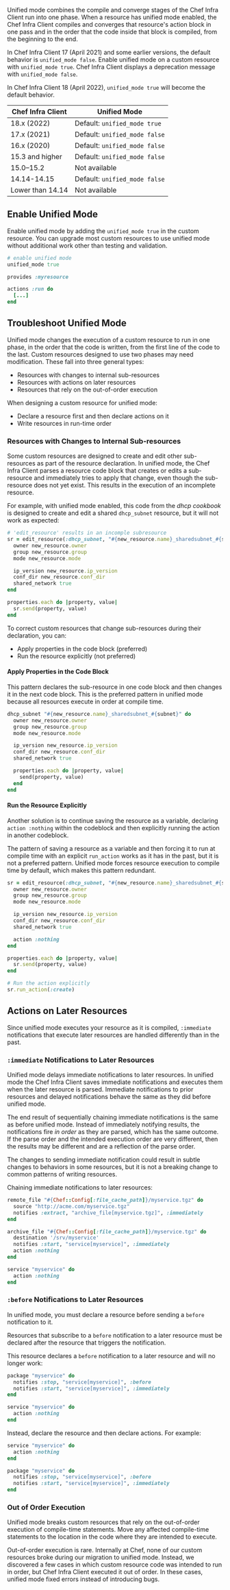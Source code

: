 Unified mode combines the compile and converge stages of the Chef Infra Client run into one phase. When a resource has unified mode enabled, the Chef Infra Client compiles and converges that resource's action block in one pass and in the order that the code inside that block is compiled, from the beginning to the end.

In Chef Infra Client 17 (April 2021) and some earlier versions, the default behavior is `unified_mode false`. Enable unified mode on a custom resource with `unified_mode true`. Chef Infra Client displays a deprecation message with `unified_mode false`.

In Chef Infra Client 18 (April 2022), `unified_mode true` will become the default behavior.

|Chef Infra Client  | Unified Mode                 |
|-------------------|-----------------------------|
| 18.x (2022)       | Default: `unified_mode true` |
| 17.x (2021)              | Default: `unified_mode false`|
| 16.x (2020)              | Default: `unified_mode false`|
| 15.3 and higher   | Default: `unified_mode false`|
| 15.0–15.2        | Not available               |
| 14.14-14.15  | Default: `unified_mode false`|
| Lower than 14.14  | Not available               |

## Enable Unified Mode

Enable unified mode by adding the `unified_mode true` in the custom resource. You can upgrade most custom resources to use unified mode without additional work other than testing and validation.

```ruby
# enable unified mode
unified_mode true

provides :myresource

actions :run do
  [...]
end
```

## Troubleshoot Unified Mode

Unified mode changes the execution of a custom resource to run in one phase, in the order that the code is written, from the first line of the code to the last. Custom resources designed to use two phases may need modification. These fall into three general types:

- Resources with changes to internal sub-resources
- Resources with actions on later resources
- Resources that rely on the out-of-order execution

When designing a custom resource for unified mode:

- Declare a resource first and then declare actions on it
- Write resources in run-time order

### Resources with Changes to Internal Sub-resources

Some custom resources are designed to create and edit other sub-resources as part of the resource declaration. In unified mode, the Chef Infra Client parses a resource code block that creates or edits a sub-resource and immediately tries to apply that change, even though the sub-resource does not yet exist. This results in the execution of an incomplete resource.

For example, with unified mode enabled, this code from the _dhcp cookbook_ is designed to create and edit a shared `dhcp_subnet` resource, but it will not work as expected:

```ruby
# 'edit_resource' results in an incomple subresource
sr = edit_resource(:dhcp_subnet, "#{new_resource.name}_sharedsubnet_#{subnet}") do
  owner new_resource.owner
  group new_resource.group
  mode new_resource.mode

  ip_version new_resource.ip_version
  conf_dir new_resource.conf_dir
  shared_network true
end

properties.each do |property, value|
  sr.send(property, value)
end
```

To correct custom resources that change sub-resources during their declaration, you can:

- Apply properties in the code block (preferred)
- Run the resource explicitly (not preferred)

#### Apply Properties in the Code Block

This pattern declares the sub-resource in one code block and then changes it in the next code block. This is the preferred pattern in unified mode because all resources execute in order at compile time.

```ruby
dhcp_subnet "#{new_resource.name}_sharedsubnet_#{subnet}" do
  owner new_resource.owner
  group new_resource.group
  mode new_resource.mode

  ip_version new_resource.ip_version
  conf_dir new_resource.conf_dir
  shared_network true

  properties.each do |property, value|
    send(property, value)
  end
end
```

#### Run the Resource Explicitly

Another solution is to continue saving the resource as a variable, declaring `action :nothing` within the codeblock and then explicitly running the action in another codeblock.

The pattern of saving a resource as a variable and then forcing it to run at compile time with an explicit `run_action` works as it has in the past, but it is not a preferred pattern. Unified mode forces resource execution to compile time by default, which makes this pattern redundant.

```ruby
sr = edit_resource(:dhcp_subnet, "#{new_resource.name}_sharedsubnet_#{subnet}") do
  owner new_resource.owner
  group new_resource.group
  mode new_resource.mode

  ip_version new_resource.ip_version
  conf_dir new_resource.conf_dir
  shared_network true

  action :nothing
end

properties.each do |property, value|
  sr.send(property, value)
end

# Run the action explicitly
sr.run_action(:create)
```

## Actions on Later Resources

Since unified mode executes your resource as it is compiled, `:immediate` notifications that execute later resources are handled differently than in the past.

### `:immediate` Notifications to Later Resources

Unified mode delays immediate notifications to later resources.
In unified mode the Chef Infra Client saves immediate notifications and executes them when the later resource is parsed. Immediate notifications to prior resources and delayed notifications behave the same as they did before unified mode.

The end result of sequentially chaining immediate notifications is the same as before unified mode. Instead of immediately notifying results, the notifications fire _in order_ as they are parsed, which has the same outcome. If the parse order and the intended execution order are very different, then the results may be different and are a reflection of the parse order.

The changes to sending immediate notification could result in subtle changes to behaviors in some resources, but it is not a breaking change to common patterns of writing resources.

Chaining immediate notifications to later resources:

```ruby
remote_file "#{Chef::Config[:file_cache_path]}/myservice.tgz" do
  source "http://acme.com/myservice.tgz"
  notifies :extract, "archive_file[myservice.tgz]", :immediately
end

archive_file "#{Chef::Config[:file_cache_path]}/myservice.tgz" do
  destination '/srv/myservice'
  notifies :start, "service[myservice]", :immediately
  action :nothing
end

service "myservice" do
  action :nothing
end
```

### `:before` Notifications to Later Resources

In unified mode, you must declare a resource before sending a `before` notification to it.

Resources that subscribe to a `before` notification to a later resource must be declared after the resource that triggers the notification.

This resource declares a `before` notification to a later resource and will no longer work:

```ruby
package "myservice" do
  notifies :stop, "service[myservice]", :before
  notifies :start, "service[myservice]", :immediately
end

service "myservice" do
  action :nothing
end
```

Instead, declare the resource and then declare actions. For example:

```ruby
service "myservice" do
  action :nothing
end

package "myservice" do
  notifies :stop, "service[myservice]", :before
  notifies :start, "service[myservice]", :immediately
end
```

### Out of Order Execution

Unified mode breaks custom resources that rely on the out-of-order execution of compile-time statements. Move any affected compile-time statements to the location in the code where they are intended to execute.

Out-of-order execution is rare. Internally at Chef, none of our custom resources broke during our migration to unified mode. Instead, we discovered a few cases in which custom resource code was intended to run in order, but Chef Infra Client executed it out of order. In these cases, unified mode fixed errors instead of introducing bugs.
